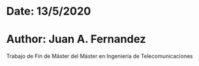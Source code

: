 # Date: 13/5/2020
# Author: Juan A. Fernandez

Trabajo de Fin de Máster del Máster en Ingeniería de Telecomunicaciones
